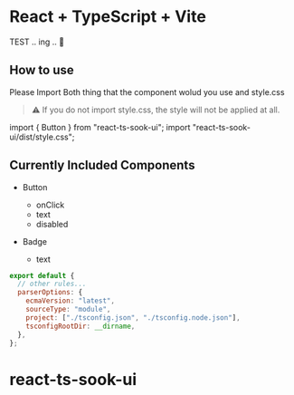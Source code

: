 # React + TypeScript + Vite

TEST .. ing .. 🫥

## How to use

Please Import Both thing that the component wolud you use and style.css

> ⚠️ If you do not import style.css, the style will not be applied at all.

import { Button } from "react-ts-sook-ui";
import "react-ts-sook-ui/dist/style.css";

## Currently Included Components

- Button

  - onClick
  - text
  - disabled

- Badge
  - text

```js
export default {
  // other rules...
  parserOptions: {
    ecmaVersion: "latest",
    sourceType: "module",
    project: ["./tsconfig.json", "./tsconfig.node.json"],
    tsconfigRootDir: __dirname,
  },
};
```
# react-ts-sook-ui
